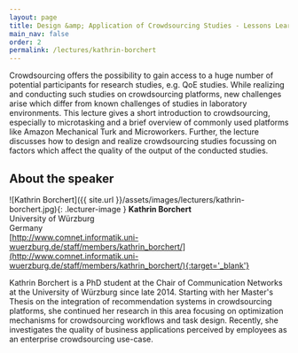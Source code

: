 ```yaml
---
layout: page
title: Design &amp; Application of Crowdsourcing Studies - Lessons Learned and Best practices
main_nav: false
order: 2
permalink: /lectures/kathrin-borchert
---
```


Crowdsourcing offers the possibility to gain access to a huge number of potential participants for research studies, e.g. QoE studies.
 While realizing and conducting such studies on crowdsourcing platforms, new challenges arise which differ from known challenges of studies in laboratory environments.
This lecture gives a short introduction to crowdsourcing, especially to microtasking and a brief overview of commonly used platforms like Amazon Mechanical Turk and Microworkers.
 Further, the lecture discusses how to design and realize crowdsourcing studies focussing on factors which affect the quality of the output of the conducted studies.


## About the speaker
![Kathrin Borchert]({{ site.url }}/assets/images/lecturers/kathrin-borchert.jpg){: .lecturer-image }
**Kathrin Borchert**  
University of W&uuml;rzburg   
Germany   
[http://www.comnet.informatik.uni-wuerzburg.de/staff/members/kathrin_borchert/](http://www.comnet.informatik.uni-wuerzburg.de/staff/members/kathrin_borchert/){:target='_blank'}

Kathrin Borchert is a PhD student at the Chair of Communication Networks at the University of W&uuml;rzburg since late 2014.
Starting with her Master's Thesis on the integration of recommendation systems in crowdsourcing platforms, she continued her research in this area focusing on optimization mechanisms for crowdsourcing workflows and task design.
Recently, she investigates the quality of business applications perceived by employees as an enterprise crowdsourcing use-case.
